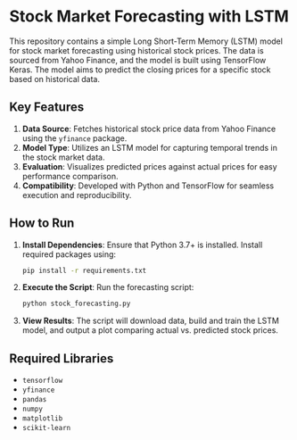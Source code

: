 # Stock Market Forecasting with LSTM

This repository contains a simple Long Short-Term Memory (LSTM) model for stock market forecasting using historical stock prices. The data is sourced from Yahoo Finance, and the model is built using TensorFlow Keras. The model aims to predict the closing prices for a specific stock based on historical data.

## Key Features

1. **Data Source**: Fetches historical stock price data from Yahoo Finance using the `yfinance` package.
2. **Model Type**: Utilizes an LSTM model for capturing temporal trends in the stock market data.
3. **Evaluation**: Visualizes predicted prices against actual prices for easy performance comparison.
4. **Compatibility**: Developed with Python and TensorFlow for seamless execution and reproducibility.

## How to Run

1. **Install Dependencies**: Ensure that Python 3.7+ is installed. Install required packages using:
    ```bash
    pip install -r requirements.txt
    ```

2. **Execute the Script**: Run the forecasting script:
    ```bash
    python stock_forecasting.py
    ```

3. **View Results**: The script will download data, build and train the LSTM model, and output a plot comparing actual vs. predicted stock prices.

## Required Libraries
- `tensorflow`
- `yfinance`
- `pandas`
- `numpy`
- `matplotlib`
- `scikit-learn`
